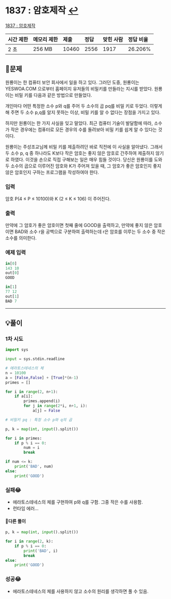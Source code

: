 # 1837 : 암호제작 [↩](../../acmicpc)

[1837 : 암호제작](https://www.acmicpc.net/problem/1837)

| 시간 제한 | 메모리 제한 | 제출  | 정답 | 맞힌 사람 | 정답 비율 |
| :-------- | :---------- | :---- | :--- | :-------- | :-------- |
| 2 초      | 256 MB      | 10460 | 2556 | 1917      | 26.206%   |

## 📝문제

원룡이는 한 컴퓨터 보안 회사에서 일을 하고 있다. 그러던 도중, 원룡이는 YESWOA.COM 으로부터 홈페이지 유저들의 비밀키를 만들라는 지시를 받았다. 원룡이는 비밀 키를 다음과 같은 방법으로 만들었다.

개인마다 어떤 특정한 소수 p와 q를 주어 두 소수의 곱 pq를 비밀 키로 두었다. 이렇게 해 주면 두 소수 p,q를 알지 못하는 이상, 비밀 키를 알 수 없다는 장점을 가지고 있다.

하지만 원룡이는 한 가지 사실을 잊고 말았다. 최근 컴퓨터 기술이 발달함에 따라, 소수가 작은 경우에는 컴퓨터로 모든 경우의 수를 돌려보아 비밀 키를 쉽게 알 수 있다는 것이다.

원룡이는 주성조교님께 비밀 키를 제출하려던 바로 직전에 이 사실을 알아냈다. 그래서 두 소수 p, q 중 하나라도 K보다 작은 암호는 좋지 않은 암호로 간주하여 제출하지 않기로 하였다. 이것을 손으로 직접 구해보는 일은 매우 힘들 것이다. 당신은 원룡이를 도와 두 소수의 곱으로 이루어진 암호와 K가 주어져 있을 때, 그 암호가 좋은 암호인지 좋지 않은 암호인지 구하는 프로그램을 작성하여야 한다.

### 입력

암호 P(4 ≤ P ≤ 10100)와 K (2 ≤ K ≤ 106) 이 주어진다. 

### 출력

만약에 그 암호가 좋은 암호이면 첫째 줄에 GOOD을 출력하고, 만약에 좋지 않은 암호이면 BAD와 소수 r을 공백으로 구분하여 출력하는데 r은 암호를 이루는 두 소수 중 작은 소수를 의미한다.

### 예제 입력

```python
in[0]
143 10
out[0]
GOOD

in[1]
77 12
out[1]
BAD 7
```

---

## 💡풀이
### 1차 시도

```python
import sys

input = sys.stdin.readline

# 에라토스테네스의 체
n = 10100
a = [False,False] + [True]*(n-1)
primes = []

for i in range(2, n+1):
    if a[i]:
        primes.append(i)
        for j in range(2*i, n+1, i):
            a[j] = False

# 비밀키 pq : 특정 소수 p와 q의 곱

p, k = map(int, input().split())

for i in primes:
    if p % i == 0:
        num = i
        break

if num <= k:
    print('BAD', num)
else:
    print('GOOD')
```

### 실패😂
* 에라토스테네스의 체를 구현하여 p와 q를 구함. 그중 작은 수를 사용함.
* 런타임 에러...

#### 🤝다른 풀이
```python
p, k = map(int, input().split())

for i in range(2, k):
    if p % i == 0:
        print('BAD', i)
        break
else:
    print('GOOD')
```

### 성공😂
* 에라토스테네스의 체를 사용하지 않고 소수의 원리를 생각하면 풀 수 있음.
